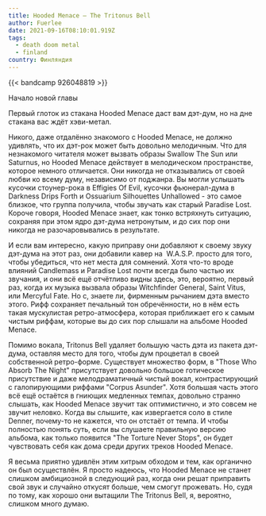 ```yaml
---
title: Hooded Menace — The Tritonus Bell
author: Fuerlee
date: 2021-09-16T08:10:01.919Z
tags:
  - death doom metal
  - finland
country: Финляндия
---
```

{{< bandcamp 926048819 >}}

Начало новой главы



Первый глоток из стакана Hooded Menace даст вам дэт-дум, но на дне стакана вас ждёт хэви-метал.



Никого, даже отдалённо знакомого с Hooded Menace, не должно удивлять, что их дэт-рок может быть довольно мелодичным. Что для незнакомого читателя может вызвать образы Swallow The Sun или Saturnus, но Hooded Menace действует в мелодическом пространстве, которое немного отличается. Они никогда не отказывались от своей любви ко всему думу, независимо от поджанра. Вы могли услышать кусочки стоунер-рока в Effigies Of Evil, кусочки фьюнерал-дума в Darkness Drips Forth и Ossuarium Silhouettes Unhallowed - это самое близкое, что группа получила, чтобы звучать как старый Paradise Lost. Короче говоря, Hooded Menace знает, как тонко встряхнуть ситуацию, сохраняя при этом ядро дэт-дума нетронутым, и до сих пор они никогда не разочаровывались в результате.



И если вам интересно, какую приправу они добавляют к своему звуку дэт-дума на этот раз, они добавили кавер на  W.A.S.P. просто для того, чтобы убедиться, что нет места для сомнений. Хотя что-то вроде влияний Candlemass и Paradise Lost почти всегда было частью их звучания, и они всё ещё отчётливо видны здесь, это, вероятно, первый раз, когда их музыка вызвала образы Witchfinder General, Saint Vitus, или Mercyful Fate. Но с, знаете ли, фирменным рычанием дэта вместо этого. Рифф сохраняет печальный тон обречённости, но в нём есть такая мускулистая ретро-атмосфера, которая приближает его к самым чистым риффам, которые вы до сих пор слышали на альбоме Hooded Menace.



Помимо вокала, Tritonus Bell удаляет большую часть дэта из пакета дэт-дума, оставляя место для того, чтобы дум процветал в своей собственной ретро-форме. Существует множество форм, в "Those Who Absorb The Night" присутствует довольно большое готическое присутствие и даже мелодраматичный чистый вокал, контрастирующий с галопирующими риффами "Corpus Asunder". Хотя большая часть этого всё ещё остаётся в гниющих медленных темпах, довольно странно слышать, как Hooded Menace звучит так оптимистично, и это совсем не звучит неловко. Когда вы слышите, как извергается соло в стиле Denner, почему-то не кажется, что он отстаёт от темпа. И чтобы полностью понять суть, если вы слушаете правильную версию альбома, как только появится "The Torture Never Stops", он будет чувствовать себя как дома среди других треков Hooded Menace.



Я весьма приятно удивлён этим хитрым обходом и тем, как органично он был осуществлён. Я просто надеюсь, что Hooded Menace не станет слишком амбициозной в следующий раз, когда они решат приправить свой звук и случайно откусят больше, чем смогут прожевать. Но, судя по тому, как хорошо они вытащили The Tritonus Bell, я, вероятно, слишком много думаю.